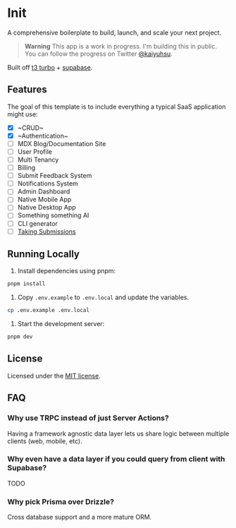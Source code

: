 # Init

A comprehensive boilerplate to build, launch, and scale your next project.

> **Warning**
> This app is a work in progress. I'm building this in public. You can follow the progress on Twitter [@kaiyuhsu](https://twitter.com/kaiyuhsu).

Built off [t3 turbo](https://github.com/t3-oss/create-t3-turbo) + [supabase](https://supabase.com).

## Features

The goal of this template is to include everything a typical SaaS application might use:

- [x] ~CRUD~
- [x] ~Authentication~
- [ ] MDX Blog/Documentation Site
- [ ] User Profile
- [ ] Multi Tenancy
- [ ] Billing
- [ ] Submit Feedback System
- [ ] Notifications System
- [ ] Admin Dashboard
- [ ] Native Mobile App
- [ ] Native Desktop App
- [ ] Something something AI
- [ ] CLI generator
- [ ] [Taking Submissions](https://github.com/kyh/init/issues/new?assignees=&labels=%E2%9C%A8+enhancement&projects=&template=feature_request.yml&title=feat%3A+)

## Running Locally

1. Install dependencies using pnpm:

```sh
pnpm install
```

1. Copy `.env.example` to `.env.local` and update the variables.

```sh
cp .env.example .env.local
```

1. Start the development server:

```sh
pnpm dev
```

## License

Licensed under the [MIT license](https://github.com/kyh/init/blob/main/LICENSE).

## FAQ

### Why use TRPC instead of just Server Actions?

Having a framework agnostic data layer lets us share logic between multiple clients (web, mobile, etc).

### Why even have a data layer if you could query from client with Supabase?

TODO

### Why pick Prisma over Drizzle?

Cross database support and a more mature ORM.
